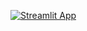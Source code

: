 [![Streamlit App](https://static.streamlit.io/badges/streamlit_badge_black_white.svg)](https://yugandhar-projects-reccomendation.streamlit.app/)

